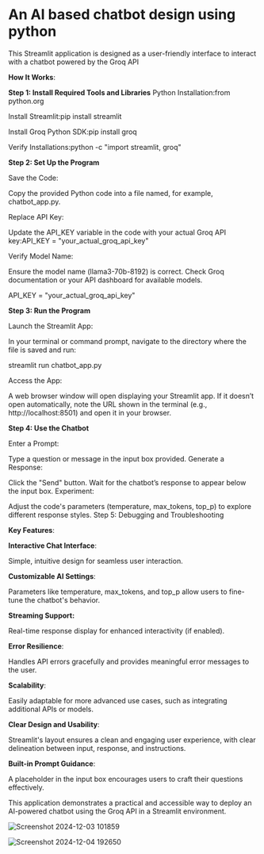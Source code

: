 #  An AI based chatbot design using python
This Streamlit application is designed as a user-friendly interface to interact with a chatbot powered by the Groq API

**How It Works**:

**Step 1: Install Required Tools and Libraries**
Python Installation:from python.org

Install Streamlit:pip install streamlit

Install Groq Python SDK:pip install groq

Verify Installations:python -c "import streamlit, groq"

**Step 2: Set Up the Program**

Save the Code:

Copy the provided Python code into a file named, for example, chatbot_app.py.

Replace API Key:

Update the API_KEY variable in the code with your actual Groq API key:API_KEY = "your_actual_groq_api_key"

Verify Model Name:

Ensure the model name (llama3-70b-8192) is correct. Check Groq documentation or your API dashboard for available models.

API_KEY = "your_actual_groq_api_key"

**Step 3: Run the Program**

Launch the Streamlit App:

In your terminal or command prompt, navigate to the directory where the file is saved and run:

streamlit run chatbot_app.py

Access the App:

A web browser window will open displaying your Streamlit app.
If it doesn’t open automatically, note the URL shown in the terminal (e.g., http://localhost:8501) and open it in your browser.

**Step 4: Use the Chatbot**

Enter a Prompt:

Type a question or message in the input box provided.
Generate a Response:

Click the "Send" button.
Wait for the chatbot’s response to appear below the input box.
Experiment:

Adjust the code's parameters (temperature, max_tokens, top_p) to explore different response styles.
Step 5: Debugging and Troubleshooting

**Key Features**:

**Interactive Chat Interface**:

Simple, intuitive design for seamless user interaction.

**Customizable AI Settings**:

Parameters like temperature, max_tokens, and top_p allow users to fine-tune the chatbot's behavior.

**Streaming Support:**

Real-time response display for enhanced interactivity (if enabled).

**Error Resilience**:

Handles API errors gracefully and provides meaningful error messages to the user.

**Scalability**:

Easily adaptable for more advanced use cases, such as integrating additional APIs or models.

**Clear Design and Usability**:

Streamlit's layout ensures a clean and engaging user experience, with clear delineation between input, response, and instructions.

**Built-in Prompt Guidance**:

A placeholder in the input box encourages users to craft their questions effectively.

This application demonstrates a practical and accessible way to deploy an AI-powered chatbot using the Groq API in a Streamlit environment.

![Screenshot 2024-12-03 101859](https://github.com/user-attachments/assets/788abe3e-d7ab-4d30-b862-e517ac263676)

![Screenshot 2024-12-04 192650](https://github.com/user-attachments/assets/3b203347-fb94-46fe-a03c-28089f928a5b)





